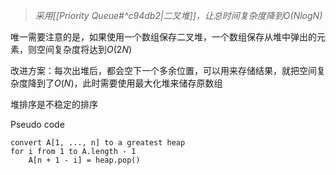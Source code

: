 >*采用[[Priority Queue#^c94db2|二叉堆]]，让总时间复杂度降到$O(NlogN)$*

唯一需要注意的是，如果使用一个数组保存二叉堆，一个数组保存从堆中弹出的元素，则空间复杂度将达到$O(2N)$

改进方案：每次出堆后，都会空下一个多余位置，可以用来存储结果，就把空间复杂度降到了$O(N)$，此时需要使用最大化堆来储存原数组

堆排序是不稳定的排序

Pseudo code
```text
convert A[1, ..., n] to a greatest heap
for i from 1 to A.length - 1
	A[n + 1 - i] = heap.pop()
```
